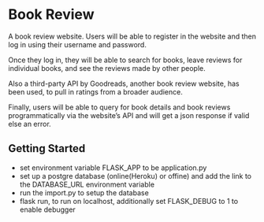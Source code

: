 # Book Review

<p>A book review website. Users will be able to register in the website and then log in using their username and password.</p>
<p>Once they log in, they will be able to search for books, leave reviews for individual books, and see the reviews made by other people.</p>
<p>Also a third-party API by Goodreads, another book review website, has been used, to pull in ratings from a broader audience.</p>
<p>Finally, users will be able to query for book details and book reviews programmatically via the website’s API and will get a json response if valid else an error.</p>


## Getting Started
<ul>
<li>set environment variable FLASK_APP to be application.py</li>
<li>set up a postgre database (online(Heroku) or offine) and add the link to the DATABASE_URL environment variable</li>
<li>run the import.py to setup the database</li>
<li>flask run, to run on localhost, additionally set FLASK_DEBUG to 1 to enable debugger</li>
</ul>
